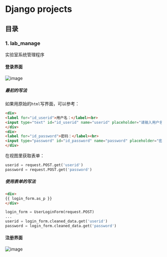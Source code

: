 # Django projects
## 目录
### 1. lab_manage
实验室系统管理程序
#### 登录界面
![image](https://user-images.githubusercontent.com/91482240/200122042-dc03867b-eac9-49db-bc53-a41981a0edbb.png)

##### 最初的写法
如果用原始的`html`写界面，可以参考：
```html
<div>
<label for="id_userid">用户名：</label><br>
<input type="text" id="id_userid" name="userid" placeholder="请输入用户名" autofocus required/>
</div>
<div>
<label for="id_password">密码：</label><br>
<input type="password" id="id_password" name="password" placeholder="密码不低于6位" required>
</div>
```
在视图里获取表单：
```python
userid = request.POST.get('userid')
password = request.POST.get('password')
```
##### 使用表单的写法
```html
<div>
{{ login_form.as_p }}
</div>
```

```python
login_form = UserLoginForm(request.POST)
...
userid = login_form.cleaned_data.get('userid')
password = login_form.cleaned_data.get('password')
```
#### 注册界面
![image](https://user-images.githubusercontent.com/91482240/200122022-bf6f82fb-79a1-418a-a669-62a0b07578d2.png)

